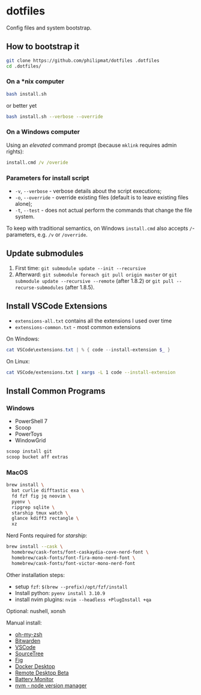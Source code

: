 # dotfiles

Config files and system bootstrap.

## How to bootstrap it

```sh
git clone https://github.com/philipmat/dotfiles .dotfiles
cd .dotfiles/
```

### On a *nix computer

```sh
bash install.sh
```

or better yet

```sh
bash install.sh --verbose --override 
```

### On a Windows computer

Using an *elevated* command prompt (because `mklink` requires admin rights):

```cmd
install.cmd /v /overide
```

### Parameters for install script

- `-v`, `--verbose` - verbose details about the script executions;
- `-o`, `--override` - override existing files (default is to leave existing files alone);
- `-t`, `--test` - does not actual perform the commands that change the file system.

To keep with traditional semantics, on Windows `install.cmd` also accepts `/`-parameters,
e.g. `/v` or `/override`.

## Update submodules

1. First time: `git submodule update --init --recursive`
2. Afterward: `git submodule foreach git pull origin master`
   or `git submodule update --recursive --remote` (after 1.8.2)
   or `git pull --recurse-submodules` (after 1.8.5).

## Install VSCode Extensions

- `extensions-all.txt` contains all the extensions I used over time
- `extensions-common.txt` - most common extensions

On Windows:

```ps1
cat VSCode\extensions.txt | % { code --install-extension $_ }
```

On Linux:

```sh
cat VSCode/extensions.txt | xargs -L 1 code --install-extension
```

## Install Common Programs

### Windows

- PowerShell 7
- Scoop
- PowerToys
- WindowGrid

```ps
scoop install git
scoop bucket aff extras
```


### MacOS

```sh
brew install \
  bat curlie difftastic exa \
  fd fzf fig jq neovim \
  pyenv \
  ripgrep sqlite \
  starship tmux watch \
  glance kdiff3 rectangle \
  xz
```

Nerd Fonts required for *starship*:

```sh
brew install --cask \
  homebrew/cask-fonts/font-caskaydia-cove-nerd-font \
  homebrew/cask-fonts/font-fira-mono-nerd-font \
  homebrew/cask-fonts/font-victor-mono-nerd-font
```

Other installation steps:

- setup `fzf`: `$(brew --prefix)/opt/fzf/install`
- Install python: `pyenv install 3.10.9`
- install nvim plugins: `nvim --headless +PlugInstall +qa`

Optional: nushell, xonsh

Manual install:

* [oh-my-zsh](https://ohmyz.sh/#install)
* [Bitwarden](https://apps.apple.com/us/app/bitwarden/id1352778147?mt=12)
* [VSCode](https://code.visualstudio.com/)
* [SourceTree](https://www.sourcetreeapp.com/)
* [Fig](https://fig.io/)
* [Docker Desktop](https://www.docker.com/products/docker-desktop/)
* [Remote Desktop Beta](https://install.appcenter.ms/orgs/rdmacios-k2vy/apps/microsoft-remote-desktop-for-mac/distribution_groups/all-users-of-microsoft-remote-desktop-for-mac)
* [Battery Monitor](https://apps.apple.com/us/app/battery-monitor-health-info/id836505650?mt=12)
* [nvm - node version manager](https://github.com/nvm-sh/nvm#installing-and-updating)
